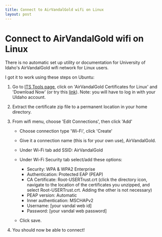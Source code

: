 ```yaml
---
title: Connect to AirVandalGold wifi on Linux
layout: post
---
```


# Connect to AirVandalGold wifi on Linux

There is no automatic set up utility or documentation for University of Idaho's AirVandalGold wifi network for Linux users. 

I got it to work using these steps on Ubuntu:

1. Go to [ITS Tools page](http://www.uidaho.edu/infrastructure/its/services/software/its-tools), click on 'AirVandalGold Certificates for Linux' and 'Download Now' (or try this [link](https://downloads.uidaho.edu/Support/AVGCert.zip)). Note: you will have to log in with your UIdaho account.

2. Extract the certificate zip file to a permanent location in your home directory.

3. From wifi menu, choose 'Edit Connections', then click 'Add'
    - Choose connection type 'Wi-Fi', click 'Create'
    
    - Give it a connection name (this is for your own use), AirVandalGold.
    
    - Under Wi-Fi tab add SSID: AirVandalGold
    
    - Under Wi-Fi Security tab select/add these options:
      - Security: WPA & WPA2 Enterprise
      - Authentication: Protected EAP (PEAP)
      - CA Certificate: Root-USERTrust.crt (click the directory icon, navigate to the location of the certificates you unzipped, and select Root-USERTrust.crt. Adding the other is not necessary)
      - PEAP version: Automatic
      - Inner authentication: MSCHAPv2
      - Username: [your vandal web id]
      - Password: [your vandal web password]
    
    - Click save.

4. You should now be able to connect!
